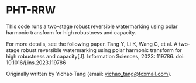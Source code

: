 # PHT-RRW
This code runs a two-stage robust reversible watermarking using polar harmonic transform for high robustness and capacity.

For more details, see the following paper. Tang Y, Li K, Wang C, et al. A two-stage robust reversible watermarking using polar harmonic transform for high robustness and capacity[J]. Information Sciences, 2023: 119786. doi: 10.1016/j.ins.2023.119786

Originally written by Yichao Tang (email: yichao_tang@foxmail.com).
